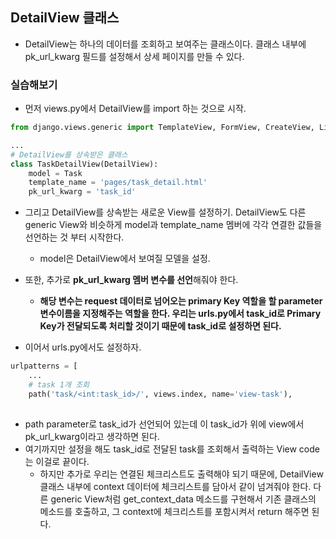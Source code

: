 ## DetailView 클래스
- DetailView는 하나의 데이터를 조회하고 보여주는 클래스이다. 클래스 내부에 pk_url_kwarg 필드를 설정해서 상세 페이지를 만들 수 있다.


### 실습해보기
- 먼저 views.py에서 DetailView를 import 하는 것으로 시작.
```python
from django.views.generic import TemplateView, FormView, CreateView, ListView, DetailView

...
# DetailView를 상속받은 클래스
class TaskDetailView(DetailView):
    model = Task
    template_name = 'pages/task_detail.html'
    pk_url_kwarg = 'task_id'


```


- 그리고 DetailView를 상속받는 새로운 View를 설정하기. DetailView도 다른 generic View와 비슷하게 model과 template_name 멤버에 각각 연결한 값들을 선언하는 것 부터 시작한다.
  - model은 DetailView에서 보여질 모델을 설정.
- 또한, 추가로 **pk_url_kwarg 멤버 변수를 선언**해줘야 한다.
  - **해당 변수는 request 데이터로 넘어오는 primary Key 역할을 할 parameter 변수이름을 지정해주는 역할을 한다. 우리는 urls.py에서 task_id로 Primary Key가 전달되도록 처리할 것이기 때문에 task_id로 
    설정하면 된다.**
    
    
- 이어서 urls.py에서도 설정하자.
```python
urlpatterns = [
    ...
    # task 1개 조회
    path('task/<int:task_id>/', views.index, name='view-task'),
    
``` 
 
- path parameter로 task_id가 선언되어 있는데 이 task_id가 위에 view에서 pk_url_kwarg이라고 생각하면 된다.
- 여기까지만 설정을 해도 task_id로 전달된 task를 조회해서 출력하는 View code는 이걸로 끝이다.
  - 하지만 추가로 우리는 연결된 체크리스트도 출력해야 되기 때문에, DetailView 클래스 내부에 context 데이터에 체크리스트를 담아서 같이 넘겨줘야 한다. 다른 generic View처럼 get_context_data 메소드를 
    구현해서 기존 클래스의 메소드를 호출하고, 그 context에 체크리스트를 포함시켜서 return 해주면 된다.
 
